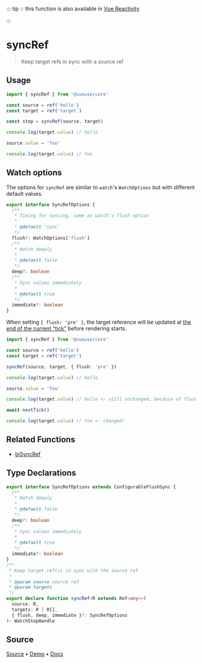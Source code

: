 <!--DEMO_STARTS-->
<script setup>
import Demo from './demo.vue'
</script>
<DemoContainer><Demo/></DemoContainer>
<!--DEMO_ENDS-->

<!--HEAD_STARTS-->
::: tip
💡 this function is also available in [Vue Reactivity](https://github.com/vue-reactivity/use)


:::

<!--HEAD_ENDS-->


# syncRef

> Keep target refs in sync with a source ref

## Usage

```ts
import { syncRef } from '@vueuse/core'

const source = ref('hello')
const target = ref('target')

const stop = syncRef(source, target)

console.log(target.value) // hello

source.value = 'foo'

console.log(target.value) // foo
```

## Watch options

The options for `syncRef` are similar to `watch`'s `WatchOptions` but with different default values.

```ts
export interface SyncRefOptions {
  /**
   * Timing for syncing, same as watch's flush option
   *
   * @default 'sync'
   */
  flush?: WatchOptions['flush']
  /**
   * Watch deeply
   *
   * @default false
   */
  deep?: boolean
  /**
   * Sync values immediately
   *
   * @default true
   */
  immediate?: boolean
}
```

When setting `{ flush: 'pre' }`, the target reference will be updated at [the end of the current "tick"](https://v3.vuejs.org/guide/reactivity-computed-watchers.html#effect-flush-timing) before rendering starts.

```ts
import { syncRef } from '@vueuse/core'

const source = ref('hello')
const target = ref('target')

syncRef(source, target, { flush: 'pre' })

console.log(target.value) // hello

source.value = 'foo'

console.log(target.value) // hello <- still unchanged, because of flush 'pre'

await nextTick()

console.log(target.value) // foo <- changed!
```

## Related Functions

- [biSyncRef](https://vueuse.js.org/?path=/story/utilities--bisyncref)


<!--FOOTER_STARTS-->
## Type Declarations

```typescript
export interface SyncRefOptions extends ConfigurableFlushSync {
  /**
   * Watch deeply
   *
   * @default false
   */
  deep?: boolean
  /**
   * Sync values immediately
   *
   * @default true
   */
  immediate?: boolean
}
/**
 * Keep target ref(s) in sync with the source ref
 *
 * @param source source ref
 * @param targets
 */
export declare function syncRef<R extends Ref<any>>(
  source: R,
  targets: R | R[],
  { flush, deep, immediate }?: SyncRefOptions
): WatchStopHandle
```

## Source

[Source](https://github.com/antfu/vueuse/blob/master/packages/shared/syncRef/index.ts) • [Demo](https://github.com/antfu/vueuse/blob/master/packages/shared/syncRef/demo.vue) • [Docs](https://github.com/antfu/vueuse/blob/master/packages/shared/syncRef/index.md)


<!--FOOTER_ENDS-->